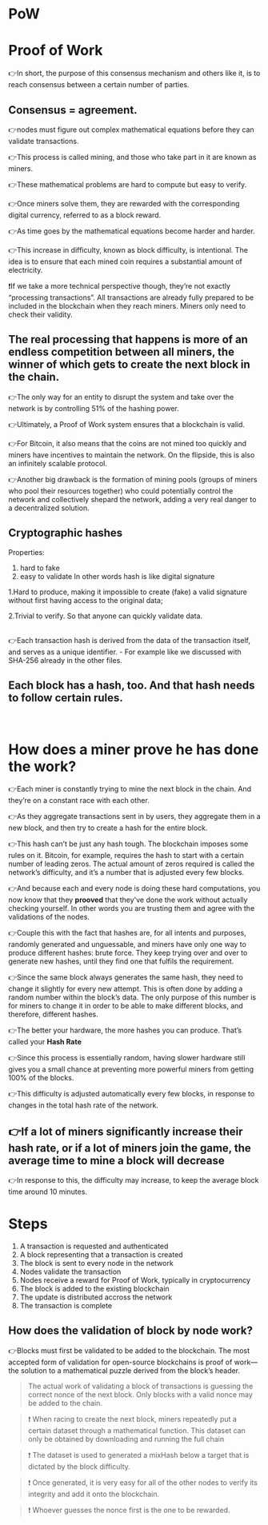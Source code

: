 # PoW

<h1> Proof of Work</h1>

👉In short, the purpose of this consensus mechanism and others like it, is to reach consensus between a certain number of parties.

Consensus = agreement.
----------------------

👉nodes must figure out complex mathematical equations before they can validate transactions.

👉This process is called mining, and those who take part in it are known as miners.

👉These mathematical problems are hard to compute but easy to verify.

👉Once miners solve them, they are rewarded with the corresponding digital currency, referred to as a block reward.

👉As time goes by the mathematical equations become harder and harder.

👉This increase in difficulty, known as block difficulty, is intentional. The idea is to ensure that each mined coin requires a substantial amount of electricity.

❗If we take a more technical perspective though, they’re not exactly “processing transactions”. All transactions are already fully prepared to be included in the blockchain when they reach miners. Miners only need to check their validity.

The real processing that happens is more of an endless competition between all miners, the winner of which gets to create the next block in the chain.
------------------------------------------------------------------------------------------------------------------------------------------------------

👉The only way for an entity to disrupt the system and take over the network is by controlling 51% of the hashing power.

👉Ultimately, a Proof of Work system ensures that a blockchain is valid.

👉For Bitcoin, it also means that the coins are not mined too quickly and miners have incentives to maintain the network. On the flipside, this is also an infinitely scalable protocol.

👉Another big drawback is the formation of mining pools (groups of miners who pool their resources together) who could potentially control the network and collectively shepard the network, adding a very real danger to a decentralized solution.

Cryptographic hashes
--------------------

Properties:
1. hard to fake
2. easy to validate
In other words hash is like digital signature

1.Hard to produce, making it impossible to create (fake) a valid signature without first having access to the original data;

2.Trivial to verify. So that anyone can quickly validate data.

<br>
 👉Each transaction hash is derived from the data of the transaction itself, and serves as a unique identifier. - For example like we discussed with SHA-256 already in the other files.

Each block has a hash, too. And that hash needs to follow certain rules.
------------------------------------------------------------------------

<br>

# How does a miner prove he has done the work?

👉Each miner is constantly trying to mine the next block in the chain. And they’re on a constant race with each other.

👉As they aggregate transactions sent in by users, they aggregate them in a new block, and then try to create a hash for the entire block.

👉This hash can’t be just any hash tough. The blockchain imposes some rules on it. Bitcoin, for example, requires the hash to start with a certain number of leading zeros. The actual amount of zeros required is called the network’s difficulty, and it’s a number that is adjusted every few blocks.

👉And because each and every node is doing these hard computations, you now know that they **prooved** that they've done the work without actually checking yourself. In other words you are trusting them and agree with the validations of the nodes.

👉Couple this with the fact that hashes are, for all intents and purposes, randomly generated and unguessable, and miners have only one way to produce different hashes: brute force. They keep trying over and over to generate new hashes, until they find one that fulfils the requirement.

👉Since the same block always generates the same hash, they need to change it slightly for every new attempt. This is often done by adding a random number within the block’s data. The only purpose of this number is for miners to change it in order to be able to make different blocks, and therefore, different hashes.

👉The better your hardware, the more hashes you can produce. That’s called your **Hash Rate**

👉Since this process is essentially random, having slower hardware still gives you a small chance at preventing more powerful miners from getting 100% of the blocks.

👉This difficulty is adjusted automatically every few blocks, in response to changes in the total hash rate of the network.

👉If a lot of miners significantly increase their hash rate, or if a lot of miners join the game, the average time to mine a block will decrease
------------------------------------------------------------------------------------------------------------------------------------------------

👉In response to this, the difficulty may increase, to keep the average block time around 10 minutes.

# Steps

1. A transaction is requested and authenticated
2. A block representing that a transaction is created
3. The block is sent to every node in the network
4. Nodes validate the transaction
5. Nodes receive a reward for Proof of Work, typically in cryptocurrency
6. The block is added to the existing blockchain
7. The update is distributed accross the network
8. The transaction is complete

How does the validation of block by node work?
----------------------------------------------

👉Blocks must first be validated to be added to the blockchain.
The most accepted form of validation for open-source
blockchains is proof of work—the solution to a
mathematical puzzle derived from the block’s header.

> The actual work of validating a block of transactions is guessing the correct nonce of the next block. Only blocks with a valid nonce may be added to the chain.

> ❗ When racing to create the next block, miners repeatedly put a certain dataset through a mathematical function. This dataset can only be obtained by downloading and running the full chain

> ❗ The dataset is used to generated a mixHash below a target that is dictated by the block difficulty.

> ❗ Once generated, it is very easy for all of the other nodes to verify its integrity and add it onto the blockchain.

> ❗ Whoever guesses the nonce first is the one to be rewarded.
